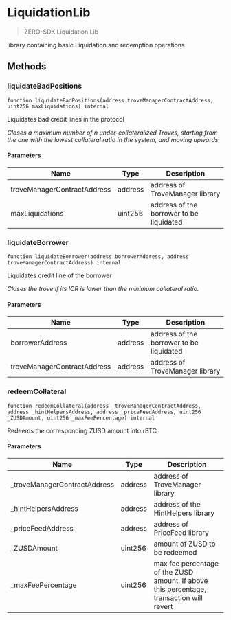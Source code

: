 # LiquidationLib



> ZERO-SDK Liquidation Lib

library containing basic Liquidation and redemption operations



## Methods

### liquidateBadPositions

```solidity
function liquidateBadPositions(address troveManagerContractAddress, uint256 maxLiquidations) internal
```

Liquidates bad credit lines in the protocol

*Closes a maximum number of n under-collateralized Troves, starting from the one with the lowest collateral ratio in the system, and moving upwards*

#### Parameters

| Name | Type | Description |
|---|---|---|
| troveManagerContractAddress | address | address of TroveManager library |
| maxLiquidations | uint256 | address of the borrower to be liquidated |

### liquidateBorrower

```solidity
function liquidateBorrower(address borrowerAddress, address troveManagerContractAddress) internal
```

Liquidates credit line of the borrower

*Closes the trove if its ICR is lower than the minimum collateral ratio.*

#### Parameters

| Name | Type | Description |
|---|---|---|
| borrowerAddress | address | address of the borrower to be liquidated |
| troveManagerContractAddress | address | address of TroveManager library |

### redeemCollateral

```solidity
function redeemCollateral(address _troveManagerContractAddress, address _hintHelpersAddress, address _priceFeedAddress, uint256 _ZUSDAmount, uint256 _maxFeePercentage) internal
```

Redeems the corresponding ZUSD amount into rBTC



#### Parameters

| Name | Type | Description |
|---|---|---|
| _troveManagerContractAddress | address | address of TroveManager library |
| _hintHelpersAddress | address | address of the HintHelpers library |
| _priceFeedAddress | address | address of PriceFeed library |
| _ZUSDAmount | uint256 | amount of ZUSD to be redeemed |
| _maxFeePercentage | uint256 | max fee percentage of the ZUSD amount. If above this percentage, transaction will revert |




